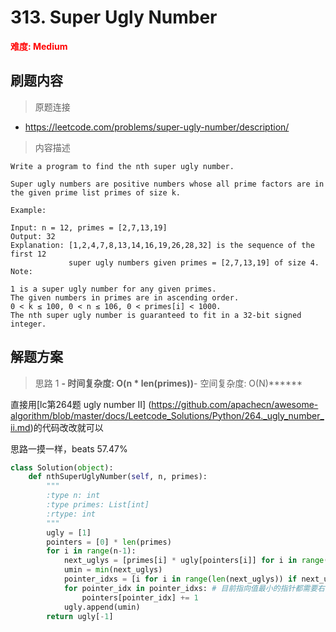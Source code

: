 # 313. Super Ugly Number

**<font color=red>难度: Medium</font>**

## 刷题内容

> 原题连接

* https://leetcode.com/problems/super-ugly-number/description/

> 内容描述

```
Write a program to find the nth super ugly number.

Super ugly numbers are positive numbers whose all prime factors are in the given prime list primes of size k.

Example:

Input: n = 12, primes = [2,7,13,19]
Output: 32 
Explanation: [1,2,4,7,8,13,14,16,19,26,28,32] is the sequence of the first 12 
             super ugly numbers given primes = [2,7,13,19] of size 4.
Note:

1 is a super ugly number for any given primes.
The given numbers in primes are in ascending order.
0 < k ≤ 100, 0 < n ≤ 106, 0 < primes[i] < 1000.
The nth super ugly number is guaranteed to fit in a 32-bit signed integer.
```

## 解题方案

> 思路 1
******- 时间复杂度: O(n * len(primes))******- 空间复杂度: O(N)******


直接用[lc第264题 ugly number II]
(https://github.com/apachecn/awesome-algorithm/blob/master/docs/Leetcode_Solutions/Python/264._ugly_number_ii.md)的代码改改就可以


思路一摸一样，beats 57.47%

```python
class Solution(object):
    def nthSuperUglyNumber(self, n, primes):
        """
        :type n: int
        :type primes: List[int]
        :rtype: int
        """
        ugly = [1]
        pointers = [0] * len(primes)
        for i in range(n-1):
            next_uglys = [primes[i] * ugly[pointers[i]] for i in range(len(primes))]
            umin = min(next_uglys)
            pointer_idxs = [i for i in range(len(next_uglys)) if next_uglys[i] == umin] # 哪些指针目前最小
            for pointer_idx in pointer_idxs: # 目前指向值最小的指针都需要右移一位
                pointers[pointer_idx] += 1
            ugly.append(umin)
        return ugly[-1]
```
